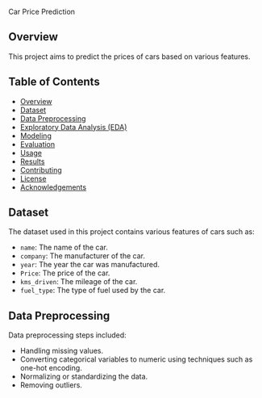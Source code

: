  Car Price Prediction

## Overview
This project aims to predict the prices of cars based on various features.

## Table of Contents
- [Overview](#overview)
- [Dataset](#dataset)
- [Data Preprocessing](#data-preprocessing)
- [Exploratory Data Analysis (EDA)](#exploratory-data-analysis-eda)
- [Modeling](#modeling)
- [Evaluation](#evaluation)
- [Usage](#usage)
- [Results](#results)
- [Contributing](#contributing)
- [License](#license)
- [Acknowledgements](#acknowledgements)

## Dataset
The dataset used in this project contains various features of cars such as:
- `name`: The name of the car.
- `company`: The manufacturer of the car.
- `year`: The year the car was manufactured.
- `Price`: The price of the car.
- `kms_driven`: The mileage of the car.
- `fuel_type`: The type of fuel used by the car.



## Data Preprocessing
Data preprocessing steps included:
- Handling missing values.
- Converting categorical variables to numeric using techniques such as one-hot encoding.
- Normalizing or standardizing the data.
- Removing outliers.

